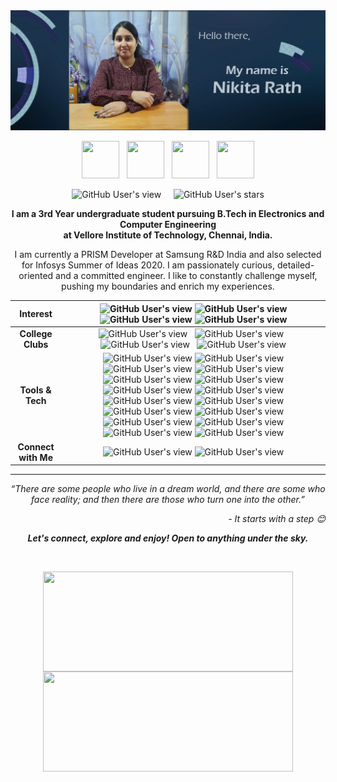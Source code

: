 <img src="https://github.com/nikita9604/nikita9604/blob/master/profile.PNG">

<p align="center">
<a href="https://github.com/nikita9604"><img src="https://d33wubrfki0l68.cloudfront.net/a040d3fe135a512291b3bcab94c329c590e5c275/a2511/images/github-octocat.svg" width="60" height="60"></a>&nbsp;&nbsp;&nbsp;<a href="https://www.linkedin.com/in/nikita-rath/"><img src="https://cdn4.iconfinder.com/data/icons/social-messaging-ui-color-shapes-2-free/128/social-linkedin-circle-512.png" width="60" height="60"></a>&nbsp;&nbsp;&nbsp;<a href="https://www.hackerrank.com/nikitarath01"><img src="https://upload.wikimedia.org/wikipedia/commons/thumb/6/6a/Hackerrank_meaningful_logo.svg/1024px-Hackerrank_meaningful_logo.svg.png" width="60" height="60"></a>&nbsp;&nbsp;&nbsp;<a href="https://www.youtube.com/c/NIKITARATH"><img src="https://cdn4.iconfinder.com/data/icons/social-messaging-ui-color-shapes-2-free/128/social-youtube-circle-512.png" width="60" height="60"></a>
</p>

<p align="center">
  <img alt="GitHub User's view" src="https://komarev.com/ghpvc/?username=nikita9604">&nbsp;&nbsp;&nbsp;&nbsp;
  <img alt="GitHub User's stars" src="https://img.shields.io/github/stars/nikita9604?color=yellow&label=%20Stars%20">
</p>


<p align = "center"><b>
I am a 3rd Year undergraduate student pursuing B.Tech in Electronics and Computer Engineering<br>at Vellore Institute of Technology, Chennai, India.</b>
</p>

<p align = "center">
I am currently a PRISM Developer at Samsung R&D India and also selected for Infosys Summer of Ideas 2020. I am passionately curious, detailed-oriented and a committed engineer. I like to constantly challenge myself, pushing my boundaries and enrich my experiences.
</p>

| Interest | <img alt="GitHub User's view" src="https://img.shields.io/badge/%20-Computer%20Vision-%23C05CD4?style=for-the-badge"> <img alt="GitHub User's view" src="https://img.shields.io/badge/%20-Machine%20Learning-%23AA52BC?style=for-the-badge"> <img alt="GitHub User's view" src="https://img.shields.io/badge/%20-Deep%20Learning-%239547A5?style=for-the-badge"> <img alt="GitHub User's view" src="https://img.shields.io/badge/%20-Data%20Analytics-%23803D8D?style=for-the-badge"> |
| :---: | :---: |
| <b>College Clubs</b>   | <img alt="GitHub User's view" src="https://img.shields.io/badge/%20-IEEE%20RAS-%2330BFBF?style=for-the-badge">&nbsp;&nbsp; <img alt="GitHub User's view" src="https://img.shields.io/badge/%20-IEEE%20WIE-%2321A5B7?style=for-the-badge">&nbsp;&nbsp; <img alt="GitHub User's view" src="https://img.shields.io/badge/%20-Aerospace%20Club-%230C99BA?style=for-the-badge">&nbsp;&nbsp; <img alt="GitHub User's view" src="https://img.shields.io/badge/%20-Team%20Aviators%20International-%231184C2?style=for-the-badge"> |
| <b>Tools & Tech</b>    | <img alt="GitHub User's view" src="https://img.shields.io/badge/%20-C-%23FFF192?style=for-the-badge"> <img alt="GitHub User's view" src="https://img.shields.io/badge/%20-C%2B%2B-%23FFEA61?style=for-the-badge"> <img alt="GitHub User's view" src="https://img.shields.io/badge/%20-Python-%23FFDD3C?style=for-the-badge"> <img alt="GitHub User's view" src="https://img.shields.io/badge/%20-Java-%23E8B631?style=for-the-badge"> <img alt="GitHub User's view" src="https://img.shields.io/badge/%20-Scilab-%23E59D1B?style=for-the-badge"> <img alt="GitHub User's view" src="https://img.shields.io/badge/%20-MATLAB-%23E08307?style=for-the-badge"> <img alt="GitHub User's view" src="https://img.shields.io/badge/%20-R-%23FF6700?style=for-the-badge"> <img alt="GitHub User's view" src="https://img.shields.io/badge/%20-HTML5-%23F55301?style=for-the-badge"> <img alt="GitHub User's view" src="https://img.shields.io/badge/%20-CSS-%23DE4B00?style=for-the-badge"> <img alt="GitHub User's view" src="https://img.shields.io/badge/%20-Javascript-%23F03801?style=for-the-badge"> <img alt="GitHub User's view" src="https://img.shields.io/badge/%20-RStudio-%23EB1C01?style=for-the-badge"> <img alt="GitHub User's view" src="https://img.shields.io/badge/%20-Tensorflow-%23E60001?style=for-the-badge"> <img alt="GitHub User's view" src="https://img.shields.io/badge/%20-Tkinter-%239D0700?style=for-the-badge"> <img alt="GitHub User's view" src="https://img.shields.io/badge/%20-Flutter-%237E0000?style=for-the-badge"> <img alt="GitHub User's view" src="https://img.shields.io/badge/%20-Prolog-%235F0000?style=for-the-badge"> <img alt="GitHub User's view" src="https://img.shields.io/badge/%20-Mission%20Planner-%23430002?style=for-the-badge"> |
| <b>Connect with Me</b>  | <img alt="GitHub User's view" src="https://img.shields.io/badge/%20-LinkedIn-%2300172D?style=for-the-badge"> <img alt="GitHub User's view" src="https://img.shields.io/badge/%20-Gmail-%23000B18?style=for-the-badge"> |

---

<p align = "center">
<I>“There are some people who live in a dream world, and there are some who face reality; and then there are those who turn one into the other.”</I> 
  <p align = "right"><I> - It starts with a step 😊 </I><p>
</p>

<p align = "center">
  <I><B>Let's connect, explore and enjoy! Open to anything under the sky.</B></I>
</p>

<br>

<p align = "center">
<img align="center" height="160" width="400" src="https://github-readme-stats.vercel.app/api?username=nikita9604&theme=nightowl&show_icons=true" />
<img align="center" height="160" width="400" src="https://github-readme-stats.vercel.app/api/top-langs/?username=nikita9604&layout=compact" />
</p>

